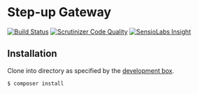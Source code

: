 Step-up Gateway
===============

[![Build Status](https://travis-ci.org/SURFnet/Stepup-Gateway.svg)](https://travis-ci.org/SURFnet/Stepup-Gateway) [![Scrutinizer Code Quality](https://scrutinizer-ci.com/g/SURFnet/Stepup-Gateway/badges/quality-score.png?b=develop)](https://scrutinizer-ci.com/g/SURFnet/Stepup-Gateway/?branch=develop) [![SensioLabs Insight](https://insight.sensiolabs.com/projects/TODO/mini.png)](https://insight.sensiolabs.com/projects/TODO)

## Installation

Clone into directory as specified by the [development box](https://github.com/SURFnet/Stepup-Deploy/tree/dev).

```sh-session
$ composer install
```
